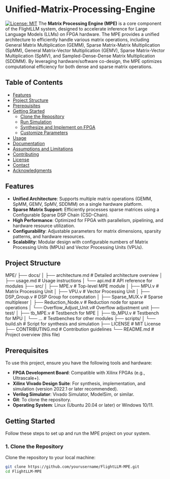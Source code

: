 # Unified-Matrix-Processing-Engine



[![License: MIT](https://img.shields.io/badge/License-MIT-yellow.svg)](https://opensource.org/licenses/MIT)
The **Matrix Processing Engine (MPE)** is a core component of the FlightLLM system, designed to accelerate inference for Large Language Models (LLMs) on FPGA hardware. The MPE provides a unified architecture to efficiently handle various matrix operations, including General Matrix Multiplication (GEMM), Sparse Matrix-Matrix Multiplication (SpMM), General Matrix-Vector Multiplication (GEMV), Sparse Matrix-Vector Multiplication (SpMV), and Sampled-Dense-Dense Matrix Multiplication (SDDMM). By leveraging hardware/software co-design, the MPE optimizes computational efficiency for both dense and sparse matrix operations.

## Table of Contents

- [Features](#features)
- [Project Structure](#project-structure)
- [Prerequisites](#prerequisites)
- [Getting Started](#getting-started)
  - [Clone the Repository](#1-clone-the-repository)
  - [Run Simulation](#2-run-simulation)
  - [Synthesize and Implement on FPGA](#3-synthesize-and-implement-on-fpga)
  - [Customize Parameters](#4-customize-parameters)
- [Usage](#usage)
- [Documentation](#documentation)
- [Assumptions and Limitations](#assumptions-and-limitations)
- [Contributing](#contributing)
- [License](#license)
- [Contact](#contact)
- [Acknowledgments](#acknowledgments)

## Features

- **Unified Architecture**: Supports multiple matrix operations (GEMM, SpMM, GEMV, SpMV, SDDMM) on a single hardware platform.
- **Sparse Matrix Support**: Efficiently processes sparse matrices using a Configurable Sparse DSP Chain (CSD-Chain).
- **High Performance**: Optimized for FPGA with parallelism, pipelining, and hardware resource utilization.
- **Configurability**: Adjustable parameters for matrix dimensions, sparsity patterns, and hardware resources.
- **Scalability**: Modular design with configurable numbers of Matrix Processing Units (MPUs) and Vector Processing Units (VPUs).

## Project Structure
MPE/
├── docs/
│   ├── architecture.md        # Detailed architecture overview
│   ├── usage.md              # Usage instructions
│   └── api.md                # API reference for modules
├── src/
│   ├── MPE.v                 # Top-level MPE module
│   ├── MPU.v                 # Matrix Processing Unit
│   ├── VPU.v                 # Vector Processing Unit
│   ├── DSP_Group.v           # DSP Group for computation
│   ├── Sparse_MUX.v          # Sparse multiplexer
│   ├── Reduction_Node.v      # Reduction node for sparse operations
│   └── Overflow_Adjust_Unit.v# Overflow adjustment unit
├── test/
│   ├── tb_MPE.v              # Testbench for MPE
│   ├── tb_MPU.v              # Testbench for MPU
│   └── ...                   # Testbenches for other modules
├── scripts/
│   └── build.sh              # Script for synthesis and simulation
├── LICENSE                   # MIT License
├── CONTRIBUTING.md           # Contribution guidelines
└── README.md                 # Project overview (this file)



## Prerequisites

To use this project, ensure you have the following tools and hardware:

- **FPGA Development Board**: Compatible with Xilinx FPGAs (e.g., Ultrascale+).
- **Xilinx Vivado Design Suite**: For synthesis, implementation, and simulation (version 2022.1 or later recommended).
- **Verilog Simulator**: Vivado Simulator, ModelSim, or similar.
- **Git**: To clone the repository.
- **Operating System**: Linux (Ubuntu 20.04 or later) or Windows 10/11.

## Getting Started

Follow these steps to set up and run the MPE project on your system.

### 1. Clone the Repository

Clone the repository to your local machine:

```bash
git clone https://github.com/yourusername/FlightLLM-MPE.git
cd FlightLLM-MPE
